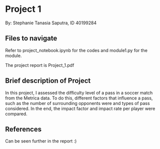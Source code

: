 # Project 1 
By: Stephanie Tanasia Saputra, ID 40199284

## Files to navigate
Refer to project_notebook.ipynb for the codes and module1.py for the module.

The project report is Project_1.pdf 

## Brief description of Project
In this project, I assessed the difficulty level of a pass in a soccer match from the Metrica data. To do this, different factors that influence a pass, such as the number of surrounding opponents were and types of pass considered. In the end, the impact factor and impact rate per player were compared.

## References
Can be seen further in the report :)
